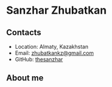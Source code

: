 # Sanzhar Zhubatkan

## Contacts

* Location: Almaty, Kazakhstan
* Email: zhubatkankz@gmail.com
* GitHub: [thesanzhar](https://github.com/thesanzhar)

## About me

